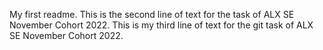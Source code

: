 My first readme.
This is the second line of text for the task of ALX SE November Cohort 2022.
This is my third line of text for the git task of ALX SE November Cohort 2022.
